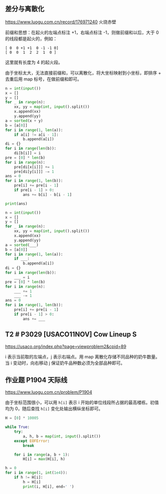 ## 差分与离散化

https://www.luogu.com.cn/record/176971240 火烧赤壁

前缀和思想：在起火的左端点标注 +1，右端点标注 -1，则做前缀和以后，大于 0 的线段都是起火的，例如：

```
[ 0  0 +1 +1  0 -1 -1 0]
[ 0  0  1  2  2  1  0 ]
```

这里就有长度为 4 的起火段。

由于坐标太大，无法直接前缀和，可以离散化，将大坐标映射到小坐标，即排序 + 去重后用 map 标号，在做前缀和即可。

```python
n = int(input())
x = []
y = []
for _ in range(n):
    xx, yy = map(int, input().split())
    x.append(xx)
    y.append(yy)
a = sorted(x + y)
b = [a[0]]
for i in range(1, len(a)):
    if a[i] != a[i - 1]:
        b.append(a[i])
di = {}
for i in range(len(b)):
    di[b[i]] = i
pre = [0] * len(b)
for i in range(n):
    pre[di[x[i]]] += 1
    pre[di[y[i]]] -= 1
ans = 0
for i in range(1, len(b)):
    pre[i] += pre[i - 1]
    if pre[i - 1] > 0:
        ans += b[i] - b[i - 1]

print(ans)
```
```python
n = int(input())
x = []
y = []
for _ in range(n):
    xx, yy = map(int, input().split())
    x.append(xx)
    y.append(yy)
a = sorted(___)
b = [a[0]]
for i in range(1, len(a)):
    if ___:
        b.append(a[i])
di = {}
for i in range(len(b)):
    ___ = i
pre = [0] * len(b)
for i in range(n):
    ___ += 1
    ___ -= 1
ans = 0
for i in range(1, len(b)):
    pre[i] += pre[i - 1]
    if pre[i - 1] > 0:
        ans += ___
```
## T2 # P3029 [USACO11NOV] Cow Lineup S

https://usaco.org/index.php?page=viewproblem2&cpid=89

i 表示当前取的左端点，j 表示右端点。用 map 离散化存储不同品种的奶牛数量。当 i 变动时，向右移动 j 保证奶牛品种数必须为全部品种即可。

## 作业题 P1904 天际线

https://www.luogu.com.cn/problem/P1904

由于坐标范围很小，可以用 `h[i]` 表示 i 开始的单位线段所占据的最高楼栋。初值均为 $0$，随后查找 `h[i]` 变化处输出横纵坐标即可。

```python
H = [0] * 10005

while True:
    try:
        a, h, b = map(int, input().split())
    except EOFError:
        break

    for i in range(a, b + 1):
        H[i] = max(H[i], h)

h = 0
for i in range(1, int(1e4)):
    if h != H[i]:
        h = H[i]
        print(i, H[i], end=' ')
```
